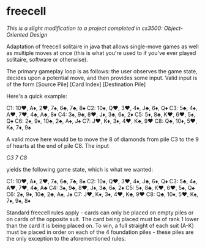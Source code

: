 # freecell
*This is a slight modification to a project completed in cs3500: Object-Oriented Design*

Adaptation of freecell solitaire in java that allows single-move games as well as multiple moves at once (this is what you're used to if you've ever played solitaire, software or otherwise).

The primary gameplay loop is as follows:
the user observes the game state, decides upon a potential move, and then provides some input. 
Valid input is of the form 
\[Source Pile] \[Card Index] \[Destination Pile]

Here's a quick example:

C1: 10♥, A♦, 2♥, 7♠, 6♣, 7♣, 8♠
C2: 10♠, Q♥, 3♥, 4♦, J♣, 6♦, Q♦
C3: 5♣, 4♠, A♥, 7♥, 4♣, A♣, 8♦
C4: 3♠, 9♣, 8♥, J♦, 3♣, 6♠, 2♦
C5: 5♦, 8♣, K♥, 6♥, 5♠, Q♠
C6: 2♠, 9♦, 10♣, 2♣, A♠, J♠
C7: J♥, K♦, 3♦, 4♥, K♣, 9♥
C8: Q♣, 10♦, 5♥, K♠, 7♦, 9♠

A valid move here would be to move the 8 of diamonds from pile C3 to the 9 of hearts at the end of pile C8. The input

*C3 7 C8*

yields the following game state, which is what we wanted:

C1: 10♥, A♦, 2♥, 7♠, 6♣, 7♣, 8♠
C2: 10♠, Q♥, 3♥, 4♦, J♣, 6♦, Q♦
C3: 5♣, 4♠, A♥, 7♥, 4♣, A♣
C4: 3♠, 9♣, 8♥, J♦, 3♣, 6♠, 2♦
C5: 5♦, 8♣, K♥, 6♥, 5♠, Q♠
C6: 2♠, 9♦, 10♣, 2♣, A♠, J♠
C7: J♥, K♦, 3♦, 4♥, K♣, 9♥
C8: Q♣, 10♦, 5♥, K♠, 7♦, 9♠, 8♦

Standard freecell rules apply - cards can only be placed on empty piles or on cards of the opposite suit. The card being placed must be of rank 1 lower than the card it is being placed on. To win, a full straight of each suit (A-K) must be placed in order on each of the 4 foundation piles - these piles are the only exception to the aforementioned rules.
